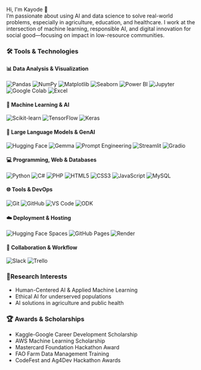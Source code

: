 Hi, I'm Kayode 👋  <br>
I’m passionate about using AI and data science to solve real-world problems, especially in agriculture, education, and healthcare. I work at the intersection of machine learning, responsible AI, and digital innovation for social good—focusing on impact in low-resource communities. <br>

### 🛠  Tools & Technologies

#### 📊 Data Analysis & Visualization
![Pandas](https://img.shields.io/badge/Pandas-150458?style=flat&logo=pandas&logoColor=white)
![NumPy](https://img.shields.io/badge/NumPy-013243?style=flat&logo=numpy&logoColor=white)
![Matplotlib](https://img.shields.io/badge/Matplotlib-11557C?style=flat&logo=matplotlib&logoColor=white)
![Seaborn](https://img.shields.io/badge/Seaborn-0E4A80?style=flat&logo=python&logoColor=white)
![Power BI](https://img.shields.io/badge/Power%20BI-F2C811?style=flat&logo=powerbi&logoColor=black)
![Jupyter](https://img.shields.io/badge/Jupyter-F37626?style=flat&logo=jupyter&logoColor=white)
![Google Colab](https://img.shields.io/badge/Google%20Colab-F9AB00?style=flat&logo=googlecolab&logoColor=black)
![Excel](https://img.shields.io/badge/Microsoft%20Excel-217346?style=flat&logo=microsoftexcel&logoColor=white)

#### 🤖 Machine Learning & AI
![Scikit-learn](https://img.shields.io/badge/Scikit--learn-F7931E?style=flat&logo=scikit-learn&logoColor=white)
![TensorFlow](https://img.shields.io/badge/TensorFlow-FF6F00?style=flat&logo=tensorflow&logoColor=white)
![Keras](https://img.shields.io/badge/Keras-D00000?style=flat&logo=keras&logoColor=white)

#### 🧠 Large Language Models & GenAI
![Hugging Face](https://img.shields.io/badge/HuggingFace-FFD21F?style=flat&logo=huggingface&logoColor=black)
![Gemma](https://img.shields.io/badge/Gemma-2B-blue?style=flat&logo=google&logoColor=white)
![Prompt Engineering](https://img.shields.io/badge/Prompt--Engineering-%230073e6?style=flat&logo=openai&logoColor=white)
![Streamlit](https://img.shields.io/badge/Streamlit-FF4B4B?style=flat&logo=streamlit&logoColor=white)
![Gradio](https://img.shields.io/badge/Gradio-3B76F0?style=flat&logo=gradio&logoColor=white)

#### 💻 Programming, Web & Databases
![Python](https://img.shields.io/badge/Python-3776AB?style=flat&logo=python&logoColor=white)
![C#](https://img.shields.io/badge/C%23-239120?style=flat&logo=c-sharp&logoColor=white)
![PHP](https://img.shields.io/badge/PHP-777BB4?style=flat&logo=php&logoColor=white)
![HTML5](https://img.shields.io/badge/HTML5-E34F26?style=flat&logo=html5&logoColor=white)
![CSS3](https://img.shields.io/badge/CSS3-1572B6?style=flat&logo=css3&logoColor=white)
![JavaScript](https://img.shields.io/badge/JavaScript-F7DF1E?style=flat&logo=javascript&logoColor=black)
![MySQL](https://img.shields.io/badge/MySQL-4479A1?style=flat&logo=mysql&logoColor=white)

#### 🌐 Tools & DevOps
![Git](https://img.shields.io/badge/Git-F05032?style=flat&logo=git&logoColor=white)
![GitHub](https://img.shields.io/badge/GitHub-181717?style=flat&logo=github&logoColor=white)
![VS Code](https://img.shields.io/badge/VS%20Code-007ACC?style=flat&logo=visual-studio-code&logoColor=white)
![ODK](https://img.shields.io/badge/ODK-006400?style=flat&logo=data&logoColor=white)

#### ☁️ Deployment & Hosting
![Hugging Face Spaces](https://img.shields.io/badge/HF%20Spaces-FFD21F?style=flat&logo=huggingface&logoColor=black)
![GitHub Pages](https://img.shields.io/badge/GitHub%20Pages-222?style=flat&logo=github&logoColor=white)
![Render](https://img.shields.io/badge/Render-46E3B7?style=flat&logo=render&logoColor=black)

#### 🔗 Collaboration & Workflow
![Slack](https://img.shields.io/badge/Slack-4A154B?style=flat&logo=slack&logoColor=white)
![Trello](https://img.shields.io/badge/Trello-0052CC?style=flat&logo=trello&logoColor=white)

 ### 🔬Research Interests <br>
- Human-Centered AI & Applied Machine Learning<br>
- Ethical AI for underserved populations<br>
- AI solutions in agriculture and public health <br>

 ### 🏆 Awards & Scholarships <br>
- Kaggle-Google Career Development Scholarship <br>
- AWS Machine Learning Scholarship <br>
- Mastercard Foundation Hackathon Award <br>
- FAO Farm Data Management Training <br>
- CodeFest and Ag4Dev Hackathon Awards <br>
<!---
yahayakayode/yahayakayode is a ✨ special ✨ repository because its `README.md` (this file) appears on your GitHub profile.
You can click the Preview link to take a look at your changes.
--->
